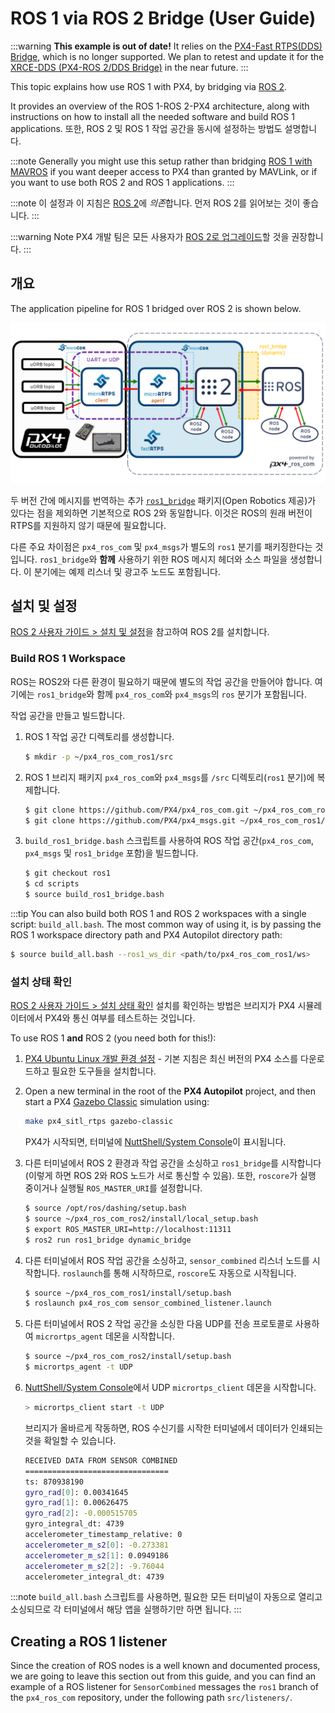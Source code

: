 # ROS 1 via ROS 2 Bridge (User Guide)

:::warning
**This example is out of date!** It relies on the [PX4-Fast RTPS(DDS) Bridge](../middleware/micrortps.md), which is no longer supported. We plan to retest and update it for the [XRCE-DDS (PX4-ROS 2/DDS Bridge)](../middleware/xrce_dds.md) in the near future.
:::

This topic explains how use ROS 1 with PX4, by bridging via [ROS 2](../ros/ros2.md).

It provides an overview of the ROS 1-ROS 2-PX4 architecture, along with instructions on how to install all the needed software and build ROS 1 applications. 또한, ROS 2 및 ROS 1 작업 공간을 동시에 설정하는 방법도 설명합니다.

:::note
Generally you might use this setup rather than bridging [ROS 1 with MAVROS](../ros/ros1.md) if you want deeper access to PX4 than granted by MAVLink, or if you want to use both ROS 2 and ROS 1 applications.
:::

:::note
이 설정과 이 지침은 [ROS 2](../ros/ros2.md)에 *의존*합니다. 먼저 ROS 2를 읽어보는 것이 좋습니다.
:::

:::warning
Note PX4 개발 팀은 모든 사용자가 [ROS 2로 업그레이드](../ros/ros2.md)할 것을 권장합니다.
:::

## 개요

The application pipeline for ROS 1 bridged over ROS 2 is shown below.

![ROS를 사용한 아키텍처](../../assets/middleware/micrortps/architecture_ros.png)

두 버전 간에 메시지를 번역하는 추가 [`ros1_bridge`](https://github.com/ros2/ros1_bridge) 패키지(Open Robotics 제공)가 있다는 점을 제외하면 기본적으로 ROS 2와 동일합니다. 이것은 ROS의 원래 버전이 RTPS를 지원하지 않기 때문에 필요합니다.

다른 주요 차이점은 `px4_ros_com` 및 `px4_msgs`가 별도의 `ros1` 분기를 패키징한다는 것입니다. `ros1_bridge`와 **함께** 사용하기 위한 ROS 메시지 헤더와 소스 파일을 생성합니다. 이 분기에는 예제 리스너 및 광고주 노드도 포함됩니다.


## 설치 및 설정

[ROS 2 사용자 가이드 > 설치 및 설정](../ros/ros2_comm.md#installation-setup)을 참고하여 ROS 2를 설치합니다.

### Build ROS 1 Workspace

ROS는 ROS2와 다른 환경이 필요하기 때문에 별도의 작업 공간을 만들어야 합니다. 여기에는 `ros1_bridge`와 함께 `px4_ros_com`와 `px4_msgs`의 `ros` 분기가 포함됩니다.

작업 공간을 만들고 빌드합니다.

1. ROS 1 작업 공간 디렉토리를 생성합니다.
   ```sh
   $ mkdir -p ~/px4_ros_com_ros1/src
   ```
1. ROS 1 브리지 패키지 `px4_ros_com`와 `px4_msgs`를 `/src` 디렉토리(`ros1` 분기)에 복제합니다.
   ```sh
   $ git clone https://github.com/PX4/px4_ros_com.git ~/px4_ros_com_ros1/src/px4_ros_com -b ros1 # clones the 'ros1' branch
   $ git clone https://github.com/PX4/px4_msgs.git ~/px4_ros_com_ros1/src/px4_msgs -b ros1
   ```
1. `build_ros1_bridge.bash` 스크립트를 사용하여 ROS 작업 공간(`px4_ros_com`, `px4_msgs` 및 `ros1_bridge` 포함)을 빌드합니다.
   <!-- we didn't clone `ros1_bridge` ? -->
   ```sh
   $ git checkout ros1
   $ cd scripts
   $ source build_ros1_bridge.bash
   ```
:::tip
You can also build both ROS 1 and ROS 2 workspaces with a single script: `build_all.bash`. The most common way of using it, is by passing the ROS 1 workspace directory path and PX4 Autopilot directory path:
   ```sh
   $ source build_all.bash --ros1_ws_dir <path/to/px4_ros_com_ros1/ws>
   ```

### 설치 상태 확인

[ROS 2 사용자 가이드 > 설치 상태 확인](../ros/ros2_comm.md#sanity-check-the-installation) 설치를 확인하는 방법은 브리지가 PX4 시뮬레이터에서 PX4와 통신 여부를 테스트하는 것입니다.

To use ROS 1 **and** ROS 2 (you need both for this!):

1. [PX4 Ubuntu Linux 개발 환경 설정](../dev_setup/dev_env_linux_ubuntu.md) - 기본 지침은 최신 버전의 PX4 소스를 다운로드하고 필요한 도구들을 설치합니다.
1. Open a new terminal in the root of the **PX4 Autopilot** project, and then start a PX4 [Gazebo Classic](../sim_gazebo_classic/README.md) simulation using:

   ```sh
   make px4_sitl_rtps gazebo-classic
   ```

   PX4가 시작되면, 터미널에 [NuttShell/System Console](../debug/system_console.md)이 표시됩니다.

1. 다른 터미널에서 ROS 2 환경과 작업 공간을 소싱하고 `ros1_bridge`를 시작합니다(이렇게 하면 ROS 2와 ROS 노드가 서로 통신할 수 있음). 또한, `roscore`가 실행 중이거나 실행될 `ROS_MASTER_URI`를 설정합니다.
   ```sh
   $ source /opt/ros/dashing/setup.bash
   $ source ~/px4_ros_com_ros2/install/local_setup.bash
   $ export ROS_MASTER_URI=http://localhost:11311
   $ ros2 run ros1_bridge dynamic_bridge
   ```

1. 다른 터미널에서 ROS 작업 공간을 소싱하고, `sensor_combined` 리스너 노드를 시작합니다. `roslaunch`를 통해 시작하므로, `roscore`도 자동으로 시작됩니다.
   ```sh
   $ source ~/px4_ros_com_ros1/install/setup.bash
   $ roslaunch px4_ros_com sensor_combined_listener.launch
   ```

1. 다른 터미널에서 ROS 2 작업 공간을 소싱한 다음 UDP를 전송 프로토콜로 사용하여 `micrortps_agent` 데몬을 시작합니다.
   ```sh
   $ source ~/px4_ros_com_ros2/install/setup.bash
   $ micrortps_agent -t UDP
   ```

1. [NuttShell/System Console](../debug/system_console.md)에서 UDP `micrortps_client` 데몬을 시작합니다.
   ```sh
   > micrortps_client start -t UDP
   ```

   브리지가 올바르게 작동하면, ROS 수신기를 시작한 터미널에서 데이터가 인쇄되는 것을 확일할 수 있습니다.
   ```sh
   RECEIVED DATA FROM SENSOR COMBINED
   ================================
   ts: 870938190
   gyro_rad[0]: 0.00341645
   gyro_rad[1]: 0.00626475
   gyro_rad[2]: -0.000515705
   gyro_integral_dt: 4739
   accelerometer_timestamp_relative: 0
   accelerometer_m_s2[0]: -0.273381
   accelerometer_m_s2[1]: 0.0949186
   accelerometer_m_s2[2]: -9.76044
   accelerometer_integral_dt: 4739
   ```

:::note
`build_all.bash` 스크립트를 사용하면, 필요한 모든 터미널이 자동으로 열리고 소싱되므로 각 터미널에서 해당 앱을 실행하기만 하면 됩니다.
:::

## Creating a ROS 1 listener

Since the creation of ROS nodes is a well known and documented process, we are going to leave this section out from this guide, and you can find an example of a ROS listener for `SensorCombined` messages the `ros1` branch of the `px4_ros_com` repository, under the following path `src/listeners/`.

